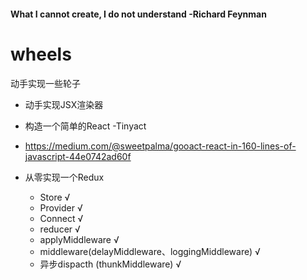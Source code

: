 
#### What I cannot create, I do not understand  -Richard Feynman

# wheels
动手实现一些轮子
- 动手实现JSX渲染器
- 构造一个简单的React -Tinyact
- https://medium.com/@sweetpalma/gooact-react-in-160-lines-of-javascript-44e0742ad60f

- 从零实现一个Redux
    - Store √
    - Provider √
    - Connect √
    - reducer √
    - applyMiddleware √
    - middleware(delayMiddleware、loggingMiddleware) √
    - 异步dispacth (thunkMiddleware)  √
